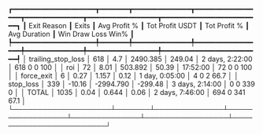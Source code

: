 ┏━━━━━━━━━━━━━━━━━━━━┳━━━━━━━┳━━━━━━━━━━━━━━┳━━━━━━━━━━━━━━━━━┳━━━━━━━━━━━━━━┳━━━━━━━━━━━━━━━━━┳━━━━━━━━━━━━━━━━━━━━━━━━┓
┃        Exit Reason ┃ Exits ┃ Avg Profit % ┃ Tot Profit USDT ┃ Tot Profit % ┃    Avg Duration ┃  Win  Draw  Loss  Win% ┃
┡━━━━━━━━━━━━━━━━━━━━╇━━━━━━━╇━━━━━━━━━━━━━━╇━━━━━━━━━━━━━━━━━╇━━━━━━━━━━━━━━╇━━━━━━━━━━━━━━━━━╇━━━━━━━━━━━━━━━━━━━━━━━━┩
│ trailing_stop_loss │   618 │          4.7 │        2490.385 │       249.04 │ 2 days, 2:22:00 │  618     0     0   100 │
│                roi │    72 │         8.01 │         503.892 │        50.39 │        17:52:00 │   72     0     0   100 │
│         force_exit │     6 │         0.27 │           1.157 │         0.12 │  1 day, 0:05:00 │    4     0     2  66.7 │
│          stop_loss │   339 │       -10.16 │       -2994.790 │      -299.48 │ 3 days, 2:14:00 │    0     0   339     0 │
│              TOTAL │  1035 │         0.04 │           0.644 │         0.06 │ 2 days, 7:46:00 │  694     0   341  67.1 │
└────────────────────┴───────┴──────────────┴─────────────────┴──────────────┴─────────────────┴────────────────────────┘
